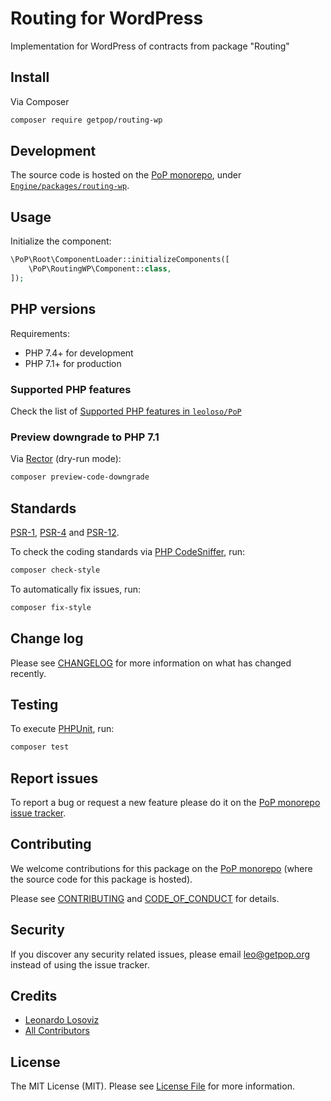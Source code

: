 # Routing for WordPress

<!--
[![Build Status][ico-travis]][link-travis]
[![Quality Score][ico-code-quality]][link-code-quality]
[![Software License][ico-license]](LICENSE.md)
[![Latest Version on Packagist][ico-version]][link-packagist]
[![Coverage Status][ico-scrutinizer]][link-scrutinizer]
[![Total Downloads][ico-downloads]][link-downloads]
-->

Implementation for WordPress of contracts from package "Routing"

## Install

Via Composer

``` bash
composer require getpop/routing-wp
```

## Development

The source code is hosted on the [PoP monorepo](https://github.com/leoloso/PoP), under [`Engine/packages/routing-wp`](https://github.com/leoloso/PoP/tree/master/layers/Engine/packages/routing-wp).

## Usage

Initialize the component:

``` php
\PoP\Root\ComponentLoader::initializeComponents([
    \PoP\RoutingWP\Component::class,
]);
```

## PHP versions

Requirements:

- PHP 7.4+ for development
- PHP 7.1+ for production

### Supported PHP features

Check the list of [Supported PHP features in `leoloso/PoP`](https://github.com/leoloso/PoP/#supported-php-features)

### Preview downgrade to PHP 7.1

Via [Rector](https://github.com/rectorphp/rector) (dry-run mode):

```bash
composer preview-code-downgrade
```

## Standards

[PSR-1](https://www.php-fig.org/psr/psr-1), [PSR-4](https://www.php-fig.org/psr/psr-4) and [PSR-12](https://www.php-fig.org/psr/psr-12).

To check the coding standards via [PHP CodeSniffer](https://github.com/squizlabs/PHP_CodeSniffer), run:

``` bash
composer check-style
```

To automatically fix issues, run:

``` bash
composer fix-style
```

## Change log

Please see [CHANGELOG](CHANGELOG.md) for more information on what has changed recently.

## Testing

To execute [PHPUnit](https://phpunit.de/), run:

``` bash
composer test
```

## Report issues

To report a bug or request a new feature please do it on the [PoP monorepo issue tracker](https://github.com/leoloso/PoP/issues).

## Contributing

We welcome contributions for this package on the [PoP monorepo](https://github.com/leoloso/PoP) (where the source code for this package is hosted).

Please see [CONTRIBUTING](CONTRIBUTING.md) and [CODE_OF_CONDUCT](CODE_OF_CONDUCT.md) for details.

## Security

If you discover any security related issues, please email leo@getpop.org instead of using the issue tracker.

## Credits

- [Leonardo Losoviz][link-author]
- [All Contributors][link-contributors]

## License

The MIT License (MIT). Please see [License File](LICENSE.md) for more information.

[ico-version]: https://img.shields.io/packagist/v/getpop/routing-wp.svg?style=flat-square
[ico-license]: https://img.shields.io/badge/license-MIT-brightgreen.svg?style=flat-square
[ico-travis]: https://img.shields.io/travis/getpop/routing-wp/master.svg?style=flat-square
[ico-scrutinizer]: https://img.shields.io/scrutinizer/coverage/g/getpop/routing-wp.svg?style=flat-square
[ico-code-quality]: https://img.shields.io/scrutinizer/g/getpop/routing-wp.svg?style=flat-square
[ico-downloads]: https://img.shields.io/packagist/dt/getpop/routing-wp.svg?style=flat-square

[link-packagist]: https://packagist.org/packages/getpop/routing-wp
[link-travis]: https://travis-ci.org/getpop/routing-wp
[link-scrutinizer]: https://scrutinizer-ci.com/g/getpop/routing-wp/code-structure
[link-code-quality]: https://scrutinizer-ci.com/g/getpop/routing-wp
[link-downloads]: https://packagist.org/packages/getpop/routing-wp
[link-author]: https://github.com/leoloso
[link-contributors]: ../../../../../../contributors
